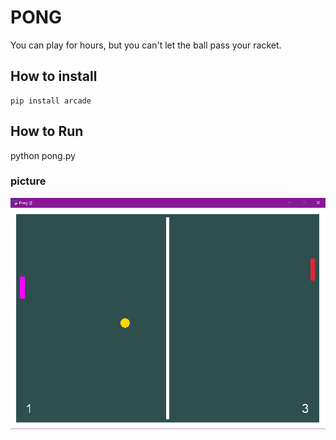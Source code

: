 # PONG
You can play for hours, but you can't let the ball pass your racket.


## How to install
```
pip install arcade

```

## How to Run
python pong.py


### picture
![screen shot](game.png)
